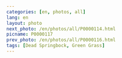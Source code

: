 ```yaml
---
categories: [en, photos, all]
lang: en
layout: photo
next_photo: /en/photos/all/P0000114.html
picname: P0000117
prev_photo: /en/photos/all/P0000116.html
tags: [Dead Springbock, Green Grass]
---
```

